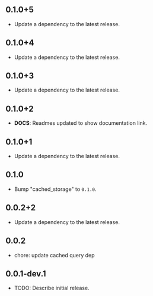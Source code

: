 ## 0.1.0+5

 - Update a dependency to the latest release.

## 0.1.0+4

 - Update a dependency to the latest release.

## 0.1.0+3

 - Update a dependency to the latest release.

## 0.1.0+2

 - **DOCS**: Readmes updated to show documentation link.

## 0.1.0+1

 - Update a dependency to the latest release.

## 0.1.0

 - Bump "cached_storage" to `0.1.0`.

## 0.0.2+2

 - Update a dependency to the latest release.

## 0.0.2

* chore: update cached query dep

## 0.0.1-dev.1

* TODO: Describe initial release.
